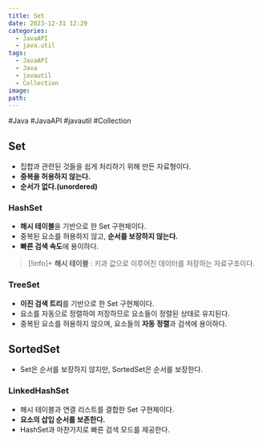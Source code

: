 ```yaml
---
title: Set
date: 2023-12-31 12:29
categories:
  - JavaAPI
  - java.util
tags:
  - JavaAPI
  - Java
  - javautil
  - Collection
image: 
path:
---
```

#Java #JavaAPI #javautil #Collection

## Set
+ 집합과 관련된 것들을 쉽게 처리하기 위해 만든 자료형이다.
+ **중복을 허용하지 않는다.**
+ **순서가 없다.(unordered)**

### HashSet
+ **해시 테이블**을 기반으로 한 Set 구현체이다.
+ 중복된 요소를 허용하지 않고, **순서를 보장하지 않는다.**
+ **빠른 검색 속도**에 용이하다.

> [!info]+ 
> **해시 테이블** : 키과 값으로 이루어진 데이터를 저장하는 자료구조이다.

### TreeSet
+ **이진 검색 트리**를 기반으로 한 Set 구현체이다.
+ 요소를 자동으로 정렬하여 저장하므로 요소들이 정렬된 상태로 유지된다.
+ 중복된 요소를 허용하지 않으며, 요소들의 **자동 정렬**과 검색에 용이하다.

## SortedSet
+ Set은 순서를 보장하지 않지만, SortedSet은 순서를 보장한다.

### LinkedHashSet
+ 해시 테이블과 연결 리스트를 결합한 Set 구현체이다.
+ **요소의 삽입 순서를 보존한다.**
+ HashSet과 마찬가지로 빠른 검색 모드를 제공한다.